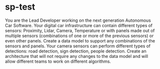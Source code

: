 # sp-test
You are the Lead Developer working on the next generation Autonomous Car Software.
Your digital car infrastructure can contain different types of sensors: Proximity, Lidar, Camera,
Temperature or with panels made out of multiple sensors (combinations of one or more of the
previous sensors) or even other panels. Create a data model to support any combinations of the
sensors and panels.
Your camera sensors can perform different types of detections: road detection, sign detection,
people detection. Create an architecture that will not require any changes to the data model and
will allow different teams to work on different algorithms.
